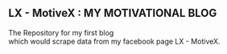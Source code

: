 LX - MotiveX : MY MOTIVATIONAL BLOG
-----------------------------------

The Repository for my first blog  
which would scrape data from my
facebook page LX - MotiveX.